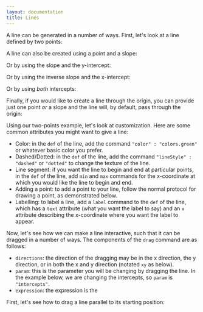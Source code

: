 ```yaml
---
layout: documentation
title: Lines
---
```


A line can be generated in a number of ways. First, let's look at a line defined by two points:

<div filename="line/simple_two_points" width="800" height="710" class="codePreview"></div>

A line can also be created using a point and a slope: 

<div filename="line/point_slope" width="800" height="710" class="codePreview"></div>

Or by using the slope and the y-intercept: 

<div filename="line/simple_slope_intercept" width="800" height="710" class="codePreview"></div>

Or by using the inverse slope and the x-intercept: 

<div filename="line/simple_invslope_intercept" width="800" height="710" class="codePreview"></div>

Or by using _both_ intercepts:

<div filename="line/intercepts" width="800" height="710" class="codePreview"></div>

Finally, if you would like to create a line through the origin, you can provide just one point _or_ a slope and the line will, by default, pass through the origin: 

<div filename="line/one_point" width="800" height="710" class="codePreview"></div>

Using our two-points example, let's look at customization. Here are some common attributes you might want to give a line:
* Color: in the `def` of the line, add the command `"color" : "colors.green"` or whatever basic color you prefer. 
* Dashed/Dotted: in the `def` of the line, add the command `"lineStyle" : "dashed"` or `"dotted"` to change the texture of the line. 
* Line segment: if you want the line to begin and end at particular points, in the `def` of the line, add `min` and `max` commands for the x-coordinate at which you would like the line to begin and end. 
* Adding a point: to add a point to your line, follow the normal protocol for drawing a point, as demonstrated below. 
* Labelling: to label a line, add a `label` command to the `def` of the line, which has a `text` attribute (what you want the label to say) and an `x` attribute describing the x-coordinate where you want the label to appear. 

<div filename="line/two_points" width="800" height="710" class="codePreview"></div>

Now, let's see how we can make a line interactive, such that it can be dragged in a number of ways. The components of the `drag` command are as follows:
* `directions`: the direction of the dragging may be in the x direction, the y direction, or in both the x and y direction (notated `xy` as below).
* `param`: this is the parameter you will be changing by dragging the line. In the example below, we are changing the intercepts, so `param` is `"intercepts"`.
* `expression`: the expression is the 

First, let's see how to drag a line parallel to its starting position:

<div filename="line/drag_parallel" width="800" height="710" class="codePreview"></div>
